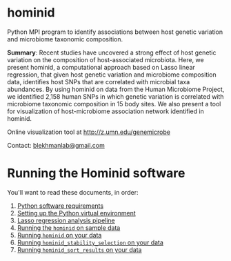 # hominid
Python MPI program to identify associations between host genetic variation 
and microbiome taxonomic composition.

**Summary**: Recent studies have uncovered a strong effect of host genetic variation on the  composition of host-associated microbiota. Here, we present hominid, a computational approach based on Lasso linear regression, that given host genetic variation and microbiome composition data, identifies host SNPs that are correlated with microbial taxa abundances. By using hominid on data from the Human Microbiome Project, we identified 2,158 human SNPs in which genetic variation is correlated with microbiome taxonomic composition in 15 body sites. We also present a tool for visualization of host-microbiome association network identified in hominid.

Online visualization tool at http://z.umn.edu/genemicrobe

Contact: blekhmanlab@gmail.com

# Running the Hominid software

You'll want to read these documents, in order:

1. [Python software requirements](https://github.com/blekhmanlab/hominid/wiki/Requirements)
2. [Setting up the Python virtual environment](https://github.com/blekhmanlab/hominid/wiki/Set-up-a-virtualenv-on-Linux)
3. [Lasso regression analysis pipeline](https://github.com/blekhmanlab/hominid/wiki/Lasso-Regression-Analysis-Pipeline)
4. [Running the `hominid` on sample data](https://github.com/blekhmanlab/hominid/wiki/Running-hominid-on-sample-data)
5. [Running `hominid` on your data](https://github.com/blekhmanlab/hominid/wiki/Running-hominid-on-your-data)
6. [Running `hominid_stability_selection` on your data](https://github.com/blekhmanlab/hominid/wiki/Running-stability-selection-on-your-data)
7. [Running `hominid_sort_results` on your data](https://github.com/blekhmanlab/hominid/wiki/Running-sort-results-on-your-data)
